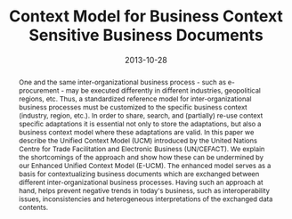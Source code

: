 ---
abstract: One and the same inter-organizational business process - such as e-procurement
  - may be executed differently in different industries, geopolitical regions, etc.
  Thus, a standardized reference model for inter-organizational business processes
  must be customized to the specific business context (industry, region, etc.). In
  order to share, search, and (partially) re-use context specific adaptations it is
  essential not only to store the adaptations, but also a business context model where
  these adaptations are valid. In this paper we describe the Unified Context Model
  (UCM) introduced by the United Nations Centre for Trade Facilitation and Electronic
  Business (UN/CEFACT). We explain the shortcomings of the approach and show how these
  can be undermined by our Enhanced Unified Context Model (E-UCM). The enhanced model
  serves as a basis for contextualizing business documents which are exchanged between
  different inter-organizational business processes. Having such an approach at hand,
  helps prevent negative trends in today's business, such as interoperability issues,
  inconsistencies and heterogeneous interpretations of the exchanged data contents.
authors:
- Danijel Novakovic
- Christian Huemer
- Christian Pichler
date: '2013-10-28'
featured: false
links:
- name: Publik
  url: https://publik.tuwien.ac.at/showentry.php?ID=220859&lang=2
publication_types:
- '1'
publishDate: '2013-10-28'
specifics: 'Poster: The Eighth International and Interdisciplinary Conference on Modeling
  and Using Context (CONTEXT''13), Annecy, France; 28.10.2013 - 01.11.2013; in: "Brézillon,
  P., Blackburn, P., Dapoigny, R. (eds.) CONTEXT 2013. LNCS (LNAI), vol. 8175, Springer,
  Heidelberg (2013)", (2013), ISBN: 978-3-642-40971-4; S. 336 - 342.'
title: Context Model for Business Context Sensitive Business Documents
url_pdf: ''
---